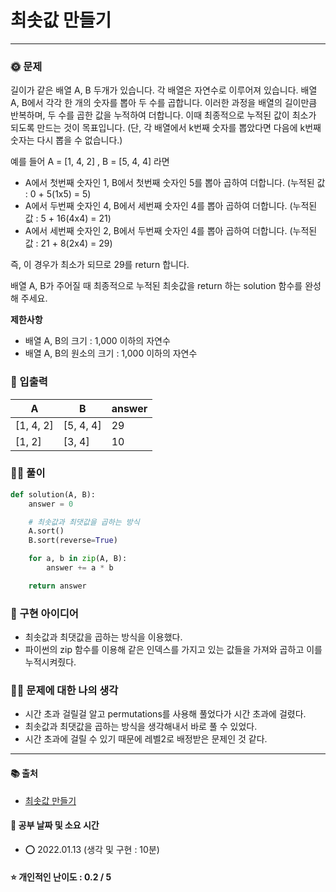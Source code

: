 # 최솟값 만들기

-------
### 🌞 문제
길이가 같은 배열 A, B 두개가 있습니다. 각 배열은 자연수로 이루어져 있습니다.
배열 A, B에서 각각 한 개의 숫자를 뽑아 두 수를 곱합니다. 이러한 과정을 배열의 길이만큼 반복하며, 두 수를 곱한 값을 누적하여 더합니다. 이때 최종적으로 누적된 값이 최소가 되도록 만드는 것이 목표입니다. (단, 각 배열에서 k번째 숫자를 뽑았다면 다음에 k번째 숫자는 다시 뽑을 수 없습니다.)

예를 들어 A = [1, 4, 2] , B = [5, 4, 4] 라면

- A에서 첫번째 숫자인 1, B에서 첫번째 숫자인 5를 뽑아 곱하여 더합니다. (누적된 값 : 0 + 5(1x5) = 5)
- A에서 두번째 숫자인 4, B에서 세번째 숫자인 4를 뽑아 곱하여 더합니다. (누적된 값 : 5 + 16(4x4) = 21)
- A에서 세번째 숫자인 2, B에서 두번째 숫자인 4를 뽑아 곱하여 더합니다. (누적된 값 : 21 + 8(2x4) = 29)

즉, 이 경우가 최소가 되므로 29를 return 합니다.

배열 A, B가 주어질 때 최종적으로 누적된 최솟값을 return 하는 solution 함수를 완성해 주세요.

<b>제한사항</b>  
- 배열 A, B의 크기 : 1,000 이하의 자연수
- 배열 A, B의 원소의 크기 : 1,000 이하의 자연수

### 📝 입출력
|A|B|answer|
|---|---|---|
|[1, 4, 2]|[5, 4, 4]|29|
|[1, 2]|[3, 4]|10|

### 👩‍💻 풀이
```python
def solution(A, B):
    answer = 0

    # 최솟값과 최댓값을 곱하는 방식
    A.sort()
    B.sort(reverse=True)

    for a, b in zip(A, B):
        answer += a * b

    return answer
 ```

### 🔑 구현 아이디어
- 최솟값과 최댓값을 곱하는 방식을 이용했다.
- 파이썬의 zip 함수를 이용해 같은 인덱스를 가지고 있는 값들을 가져와 곱하고 이를 누적시켜줬다.
  
### 🙋‍♀ 문제에 대한 나의 생각
- 시간 초과 걸릴걸 알고 permutations를 사용해 풀었다가 시간 초과에 걸렸다.
- 최솟값과 최댓값을 곱하는 방식을 생각해내서 바로 풀 수 있었다.
- 시간 초과에 걸릴 수 있기 때문에 레벨2로 배정받은 문제인 것 같다.

-------------
#### 📚 출처
- [최솟값 만들기](https://programmers.co.kr/learn/courses/30/lessons/12941?language=python3)
#### 📅 공부 날짜 및 소요 시간
- ⭕ 2022.01.13 (생각 및 구현 : 10분)  
#### ⭐ 개인적인 난이도 : 0.2 / 5